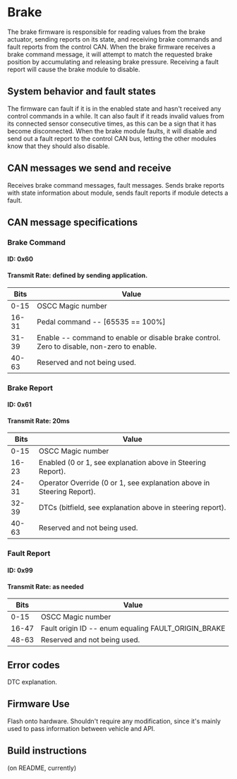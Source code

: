 # Brake

The brake firmware is responsible for reading values from the brake actuator, sending reports on its state, and receiving brake commands and fault reports from the control CAN. When the brake firmware receives a brake command message, it will attempt to match the requested brake position by accumulating and releasing brake pressure. Receiving a fault report will cause the brake module to disable.

## System behavior and fault states

The firmware can fault if it is in the enabled state and hasn't received any control commands in a while. It can also fault if it reads invalid values from its connected sensor consecutive times, as this can be a sign that it has become disconnected. When the brake module faults, it will disable and send out a fault report to the control CAN bus, letting the other modules know that they should also disable.

## CAN messages we send and receive

Receives brake command messages, fault messages. Sends brake reports with state information about module, sends fault reports if module detects a fault.

## CAN message specifications

### Brake Command

#### ID: 0x60

#### Transmit Rate: defined by sending application.

| Bits  | Value |
| ----- | ----- |
|  0-15 | OSCC Magic number |
| 16-31 | Pedal command -- [65535 == 100%] |
| 31-39 | Enable -- command to enable or disable brake control. Zero to disable, non-zero to enable. |
| 40-63 | Reserved and not being used. |

### Brake Report

#### ID: 0x61

#### Transmit Rate: 20ms

| Bits  | Value |
| ----- | ----- |
|  0-15 | OSCC Magic number |
| 16-23 | Enabled (0 or 1, see explanation above in Steering Report). |
| 24-31 | Operator Override (0 or 1, see explanation above in Steering Report). |
| 32-39 | DTCs (bitfield, see explanation above in steering report). |
| 40-63 | Reserved and not being used. |

### Fault Report

#### ID: 0x99

#### Transmit Rate: as needed

| Bits  | Value |
| ----- | ----- |
|  0-15 | OSCC Magic number |
| 16-47 | Fault origin ID -- enum equaling FAULT_ORIGIN_BRAKE |
| 48-63 | Reserved and not being used. |

## Error codes

DTC explanation.

## Firmware Use

Flash onto hardware. Shouldn't require any modification, since it's mainly used to pass information between vehicle and API.

## Build instructions

(on README, currently)
